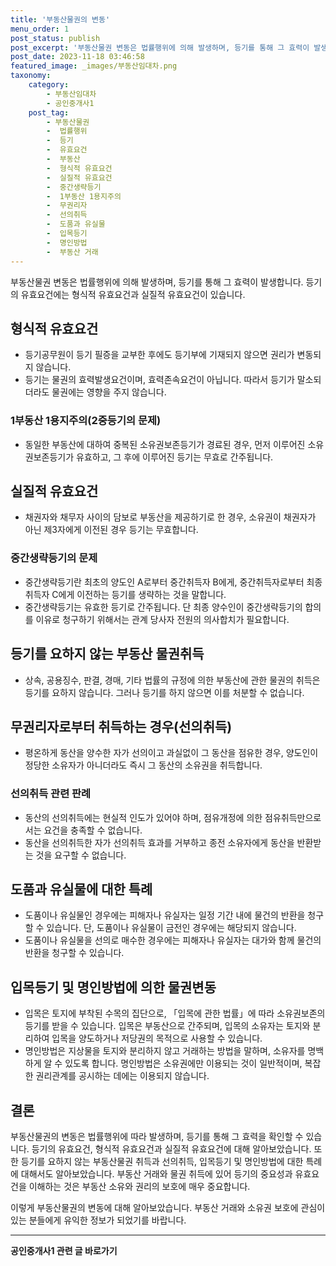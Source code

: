 ```yaml
---
title: '부동산물권의 변동'
menu_order: 1
post_status: publish
post_excerpt: '부동산물권 변동은 법률행위에 의해 발생하며, 등기를 통해 그 효력이 발생합니다. 등기의 유효요건에는 형식적 유효요건과 실질적 유효요건이 있습니다.'
post_date: 2023-11-18 03:46:58
featured_image: _images/부동산임대차.png
taxonomy:
    category:
        - 부동산임대차
        - 공인중개사1
    post_tag:
        - 부동산물권
        -  법률행위
        -  등기
        -  유효요건
        -  부동산
        -  형식적 유효요건
        -  실질적 유효요건
        -  중간생략등기
        -  1부동산 1용지주의
        -  무권리자
        -  선의취득
        -  도품과 유실물
        -  입목등기
        -  명인방법
        -  부동산 거래
---
```


부동산물권 변동은 법률행위에 의해 발생하며, 등기를 통해 그 효력이 발생합니다. 등기의 유효요건에는 형식적 유효요건과 실질적 유효요건이 있습니다.

## 형식적 유효요건
- 등기공무원이 등기 필증을 교부한 후에도 등기부에 기재되지 않으면 권리가 변동되지 않습니다.
- 등기는 물권의 효력발생요건이며, 효력존속요건이 아닙니다. 따라서 등기가 말소되더라도 물권에는 영향을 주지 않습니다.

### 1부동산 1용지주의(2중등기의 문제)
- 동일한 부동산에 대하여 중복된 소유권보존등기가 경료된 경우, 먼저 이루어진 소유권보존등기가 유효하고, 그 후에 이루어진 등기는 무효로 간주됩니다.

## 실질적 유효요건
- 채권자와 채무자 사이의 담보로 부동산을 제공하기로 한 경우, 소유권이 채권자가 아닌 제3자에게 이전된 경우 등기는 무효합니다.

### 중간생략등기의 문제
- 중간생략등기란 최초의 양도인 A로부터 중간취득자 B에게, 중간취득자로부터 최종취득자 C에게 이전하는 등기를 생략하는 것을 말합니다.
- 중간생략등기는 유효한 등기로 간주됩니다. 단 최종 양수인이 중간생략등기의 합의를 이유로 청구하기 위해서는 관계 당사자 전원의 의사합치가 필요합니다.

## 등기를 요하지 않는 부동산 물권취득
- 상속, 공용징수, 판결, 경매, 기타 법률의 규정에 의한 부동산에 관한 물권의 취득은 등기를 요하지 않습니다. 그러나 등기를 하지 않으면 이를 처분할 수 없습니다.

## 무권리자로부터 취득하는 경우(선의취득)
- 평온하게 동산을 양수한 자가 선의이고 과실없이 그 동산을 점유한 경우, 양도인이 정당한 소유자가 아니더라도 즉시 그 동산의 소유권을 취득합니다.

### 선의취득 관련 판례
- 동산의 선의취득에는 현실적 인도가 있어야 하며, 점유개정에 의한 점유취득만으로서는 요건을 충족할 수 없습니다.
- 동산을 선의취득한 자가 선의취득 효과를 거부하고 종전 소유자에게 동산을 반환받는 것을 요구할 수 없습니다.

## 도품과 유실물에 대한 특례
- 도품이나 유실물인 경우에는 피해자나 유실자는 일정 기간 내에 물건의 반환을 청구할 수 있습니다. 단, 도품이나 유실물이 금전인 경우에는 해당되지 않습니다.
- 도품이나 유실물을 선의로 매수한 경우에는 피해자나 유실자는 대가와 함께 물건의 반환을 청구할 수 있습니다.

## 입목등기 및 명인방법에 의한 물권변동
- 입목은 토지에 부착된 수목의 집단으로, 「입목에 관한 법률」에 따라 소유권보존의 등기를 받을 수 있습니다. 입목은 부동산으로 간주되며, 입목의 소유자는 토지와 분리하여 입목을 양도하거나 저당권의 목적으로 사용할 수 있습니다.
- 명인방법은 지상물을 토지와 분리하지 않고 거래하는 방법을 말하며, 소유자를 명백하게 알 수 있도록 합니다. 명인방법은 소유권에만 이용되는 것이 일반적이며, 복잡한 권리관계를 공시하는 데에는 이용되지 않습니다.

## 결론
부동산물권의 변동은 법률행위에 따라 발생하며, 등기를 통해 그 효력을 확인할 수 있습니다. 등기의 유효요건, 형식적 유효요건과 실질적 유효요건에 대해 알아보았습니다. 또한 등기를 요하지 않는 부동산물권 취득과 선의취득, 입목등기 및 명인방법에 대한 특례에 대해서도 알아보았습니다. 부동산 거래와 물권 취득에 있어 등기의 중요성과 유효요건을 이해하는 것은 부동산 소유와 권리의 보호에 매우 중요합니다.

이렇게 부동산물권의 변동에 대해 알아보았습니다. 부동산 거래와 소유권 보호에 관심이 있는 분들에게 유익한 정보가 되었기를 바랍니다.
<!-- wp:separator -->
<hr class="wp-block-separator has-alpha-channel-opacity"/>
<!-- /wp:separator -->

<!-- wp:group {"backgroundColor":"base","layout":{"type":"constrained"}} -->
<div class="wp-block-group has-base-background-color has-background"><!-- wp:paragraph {"align":"center","fontSize":"medium"} -->
<p class="has-text-align-center has-large-font-size"><strong>공인중개사1 관련 글 바로가기</strong></p>
<!-- /wp:paragraph -->


<!-- wp:latest-posts
{"categories":[{"id":22617,"count":19,"description":"","link":"https://uknowlaw.com/category/%ea%b3%b5%ec%9d%b8%ec%a4%91%ea%b0%9c%ec%82%ac1/","name":"공인중개사1","slug":"공인중개사1","taxonomy":"category","parent":0,"meta":[],"_links":{"self":[{"href":"https://uknowlaw.com/wp-json/wp/v2/categories/22617"}],"collection":[{"href":"https://uknowlaw.com/wp-json/wp/v2/categories"}],"about":[{"href":"https://uknowlaw.com/wp-json/wp/v2/taxonomies/category"}],"wp:post_type":[{"href":"https://uknowlaw.com/wp-json/wp/v2/posts?categories=22617"}],"curies":[{"name":"wp","href":"https://api.w.org/{rel}","templated":true}]}}],"postsToShow":100,"excerptLength":28,"postLayout":"grid","columns":2,"featuredImageAlign":"left","featuredImageSizeSlug":"large","fontSize":"small"} /--></div>
<!-- /wp:group -->